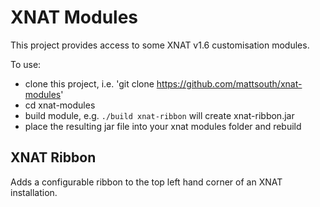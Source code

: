 # XNAT Modules

This project provides access to some XNAT v1.6 customisation modules.

To use:
 - clone this project, i.e. 'git clone https://github.com/mattsouth/xnat-modules'
 - cd xnat-modules
 - build module, e.g. ``./build xnat-ribbon`` will create xnat-ribbon.jar
 - place the resulting jar file into your xnat modules folder and rebuild

## XNAT Ribbon

Adds a configurable ribbon to the top left hand corner of an XNAT installation.
